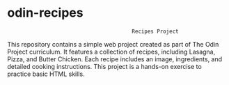 # odin-recipes

                                            Recipes Project


This repository contains a simple web project created as part of The Odin Project curriculum. It features a collection of recipes, including Lasagna, Pizza, and Butter Chicken. Each recipe includes an image, ingredients, and detailed cooking instructions. This project is a hands-on exercise to practice basic HTML skills.
